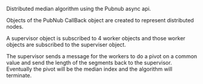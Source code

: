 
Distributed median algorithm using the Pubnub async api.

Objects of the PubNub CallBack object are created to represent 
distributed nodes.

A supervisor object is subscribed to 4 worker objects and those worker
objects are subscribed to the superviser object.

The supervisor sends a message for the workers to do a pivot on a common
value and send the length of the segments back to the supervisor. Eventually 
the pivot will be the median index and the algorithm will terminate.
 

